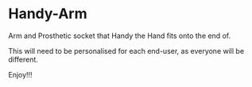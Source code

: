 # Handy-Arm
Arm and Prosthetic socket that Handy the Hand fits onto the end of.  

This will need to be personalised for each end-user, as everyone will be different.

Enjoy!!!
